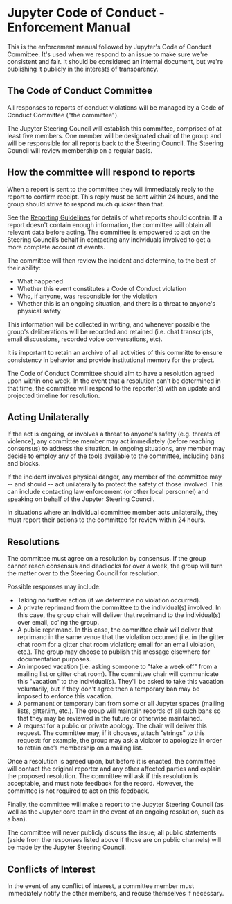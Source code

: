 # Jupyter Code of Conduct - Enforcement Manual

This is the enforcement manual followed by Jupyter's Code of Conduct
Committee. It's used when we respond to an issue to make sure we're consistent
and fair. It should be considered an internal document, but we're publishing it
publicly in the interests of transparency.


## The Code of Conduct Committee

All responses to reports of conduct violations will be managed by a Code of
Conduct Committee ("the committee").

The Jupyter Steering Council will establish this committee, comprised of at
least five members. One member will be designated chair of the group and will be
responsible for all reports back to the Steering Council. The Steering Council
will review membership on a regular basis.

## How the committee will respond to reports

When a report is sent to the committee they will immediately reply to the report
to confirm receipt. This reply must be sent within 24 hours, and the group
should strive to respond much quicker than that.

See the [Reporting Guidelines](*conduct_reporting_online.md*) for details of
what reports should contain. If a report doesn't contain enough information, the
committee will obtain all relevant data before acting. The committee is
empowered to act on the Steering Council’s behalf in contacting any individuals
involved to get a more complete account of events.

The committee will then review the incident and determine, to the best of their
ability:

* What happened
* Whether this event constitutes a Code of Conduct violation
* Who, if anyone, was responsible for the violation
* Whether this is an ongoing situation, and there is a threat to anyone's
  physical safety

This information will be collected in writing, and whenever possible the group's
deliberations will be recorded and retained (i.e. chat transcripts, email
discussions, recorded voice conversations, etc).

It is important to retain an archive of all activities of this committe to
ensure consistency in behavior and provide institutional memory for the
project.

The Code of Conduct Committee should aim to have a resolution agreed upon within
one week. In the event that a resolution can't be determined in that time, the
committee will respond to the reporter(s) with an update and projected timeline
for resolution.


## Acting Unilaterally

If the act is ongoing, or involves a threat to anyone's safety (e.g. threats of
violence), any committee member may act immediately (before reaching consensus)
to address the situation. In ongoing situations, any member may decide to employ
any of the tools available to the committee, including bans and blocks.

If the incident involves physical danger, any member of the committee may -- and
should -- act unilaterally to protect the safety of those involved. This can
include contacting law enforcement (or other local personnel) and speaking on
behalf of the Jupyter Steering Council.

In situations where an individual committee member acts unilaterally, they must
report their actions to the committee for review within 24 hours.


## Resolutions

The committee must agree on a resolution by consensus. If the group cannot reach
consensus and deadlocks for over a week, the group will turn the matter over to
the Steering Council for resolution.

Possible responses may include:

* Taking no further action (if we determine no violation occurred).
* A private reprimand from the committee to the individual(s) involved. In this
  case, the group chair will deliver that reprimand to the individual(s) over
  email, cc'ing the group.
* A public reprimand. In this case, the committee chair will deliver that
  reprimand in the same venue that the violation occurred (i.e. in the gitter
  chat room for a gitter chat room violation; email for an email violation,
  etc.). The group may choose to publish this message elsewhere for
  documentation purposes.
* An imposed vacation (i.e. asking someone to "take a week off" from a mailing
  list or gitter chat room). The committee chair will communicate this
  "vacation" to the individual(s). They'll be asked to take this vacation
  voluntarily, but if they don't agree then a temporary ban may be imposed to
  enforce this vacation.
* A permanent or temporary ban from some or all Jupyter spaces (mailing lists,
  gitter.im, etc.). The group will maintain records of all such bans so that
  they may be reviewed in the future or otherwise maintained.
* A request for a public or private apology. The chair will deliver this
  request. The committee may, if it chooses, attach "strings" to this request:
  for example, the group may ask a violator to apologize in order to retain
  one’s membership on a mailing list.

Once a resolution is agreed upon, but before it is enacted, the committee will
contact the original reporter and any other affected parties and explain the
proposed resolution. The committee will ask if this resolution is acceptable,
and must note feedback for the record. However, the committee is not required to
act on this feedback.

Finally, the committee will make a report to the Jupyter Steering Council (as
well as the Jupyter core team in the event of an ongoing resolution, such as a
ban).

The committee will never publicly discuss the issue; all public statements
(aside from the responses listed above if those are on public channels) will be
made by the Jupyter Steering Council.


## Conflicts of Interest

In the event of any conflict of interest, a committee member must immediately
notify the other members, and recuse themselves if necessary.
